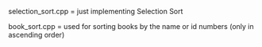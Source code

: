 selection_sort.cpp = just implementing Selection Sort

book_sort.cpp   = used for sorting books by the name or id numbers (only in ascending order)